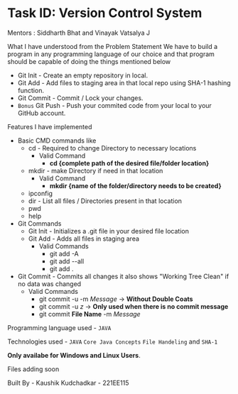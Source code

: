 # Task ID: Version Control System


Mentors : Siddharth Bhat and Vinayak Vatsalya J



What I have understood from the Problem Statement 
We have to build a program in any programming language of our choice and that program should be capable of doing the things mentioned below
* Git Init - Create an empty repository in local.
* Git Add - Add files to staging area in that local repo using SHA-1 hashing function.
* Git Commit - Commit / Lock your changes.
* `Bonus` Git Push - Push your commited code from your local to your GitHub account.


Features I have implemented 
* Basic CMD commands like
  * cd - Required to change Directory to necessary locations
    * Valid Command
      * **cd {complete path of the desired file/folder location}**
  * mkdir - make Directory if need in that location
    * Valid Command
      *  **mkdir {name of the folder/directory needs to be created}**
  * ipconfig
  * dir - List all files / Directories present in that location
  * pwd
  * help
* Git Commands
  * Git Init - Initializes a .git file in your desired file location
  * Git Add - Adds all files in staging area
    * Valid Commands
      *  git add -A
      *  git add --all
      *  git add .
* Git Commit - Commits all changes it also shows "Working Tree Clean" if no data was changed
  * Valid Commands
    * git commit -u -m   *Message*   ->  **Without Double Coats**
    * git commit -u  *z*   ->  **Only used when there is no commit message**
    * git commit **File Name** -m *Message*



Programming language used - `JAVA` 


Technologies used - `JAVA` `Core Java Concepts` `File Handeling` and `SHA-1`

 **Only availabe for Windows and Linux Users**.

Files adding soon


Built By - Kaushik Kudchadkar - 221EE115


